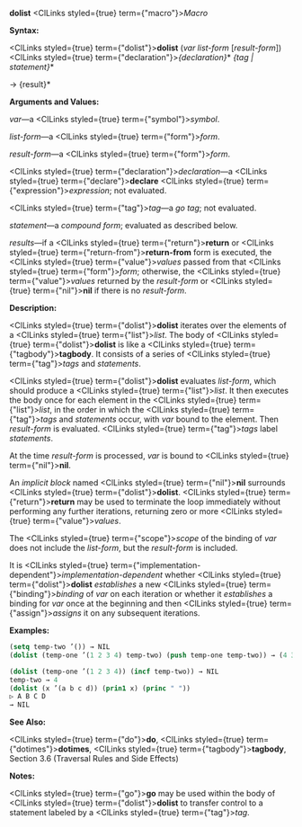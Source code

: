 **dolist** <ClLinks styled={true} term={"macro"}><i>Macro</i></ClLinks> 



**Syntax:** 



<ClLinks styled={true} term={"dolist"}><b>dolist</b></ClLinks> (*var list-form* [*result-form*]) <ClLinks styled={true} term={"declaration"}><i>\{declaration\}</i></ClLinks>\* *\{tag | statement\}*\* 



→ \{result\}\* 



**Arguments and Values:** 



*var*—a <ClLinks styled={true} term={"symbol"}><i>symbol</i></ClLinks>. 



*list-form*—a <ClLinks styled={true} term={"form"}><i>form</i></ClLinks>. 



*result-form*—a <ClLinks styled={true} term={"form"}><i>form</i></ClLinks>. 



<ClLinks styled={true} term={"declaration"}><i>declaration</i></ClLinks>—a <ClLinks styled={true} term={"declare"}><b>declare</b></ClLinks> <ClLinks styled={true} term={"expression"}><i>expression</i></ClLinks>; not evaluated. 



<ClLinks styled={true} term={"tag"}><i>tag</i></ClLinks>—a *go tag*; not evaluated. 



*statement*—a *compound form*; evaluated as described below. 



*results*—if a <ClLinks styled={true} term={"return"}><b>return</b></ClLinks> or <ClLinks styled={true} term={"return-from"}><b>return-from</b></ClLinks> form is executed, the <ClLinks styled={true} term={"value"}><i>values</i></ClLinks> passed from that <ClLinks styled={true} term={"form"}><i>form</i></ClLinks>; otherwise, the <ClLinks styled={true} term={"value"}><i>values</i></ClLinks> returned by the *result-form* or <ClLinks styled={true} term={"nil"}><b>nil</b></ClLinks> if there is no *result-form*. 



**Description:** 



<ClLinks styled={true} term={"dolist"}><b>dolist</b></ClLinks> iterates over the elements of a <ClLinks styled={true} term={"list"}><i>list</i></ClLinks>. The body of <ClLinks styled={true} term={"dolist"}><b>dolist</b></ClLinks> is like a <ClLinks styled={true} term={"tagbody"}><b>tagbody</b></ClLinks>. It consists of a series of <ClLinks styled={true} term={"tag"}><i>tags</i></ClLinks> and *statements*. 



<ClLinks styled={true} term={"dolist"}><b>dolist</b></ClLinks> evaluates *list-form*, which should produce a <ClLinks styled={true} term={"list"}><i>list</i></ClLinks>. It then executes the body once for each element in the <ClLinks styled={true} term={"list"}><i>list</i></ClLinks>, in the order in which the <ClLinks styled={true} term={"tag"}><i>tags</i></ClLinks> and *statements* occur, with *var* bound to the element. Then *result-form* is evaluated. <ClLinks styled={true} term={"tag"}><i>tags</i></ClLinks> label *statements*. 



At the time *result-form* is processed, *var* is bound to <ClLinks styled={true} term={"nil"}><b>nil</b></ClLinks>. 



An *implicit block* named <ClLinks styled={true} term={"nil"}><b>nil</b></ClLinks> surrounds <ClLinks styled={true} term={"dolist"}><b>dolist</b></ClLinks>. <ClLinks styled={true} term={"return"}><b>return</b></ClLinks> may be used to terminate the loop immediately without performing any further iterations, returning zero or more <ClLinks styled={true} term={"value"}><i>values</i></ClLinks>. 



The <ClLinks styled={true} term={"scope"}><i>scope</i></ClLinks> of the binding of *var* does not include the *list-form*, but the *result-form* is included. 



It is <ClLinks styled={true} term={"implementation-dependent"}><i>implementation-dependent</i></ClLinks> whether <ClLinks styled={true} term={"dolist"}><b>dolist</b></ClLinks> *establishes* a new <ClLinks styled={true} term={"binding"}><i>binding</i></ClLinks> of *var* on each iteration or whether it *establishes* a binding for *var* once at the beginning and then <ClLinks styled={true} term={"assign"}><i>assigns</i></ClLinks> it on any subsequent iterations. 



**Examples:**
```lisp
(setq temp-two ’()) → NIL 
(dolist (temp-one ’(1 2 3 4) temp-two) (push temp-one temp-two)) → (4 3 2 1) (setq temp-two 0) → 0 

(dolist (temp-one ’(1 2 3 4)) (incf temp-two)) → NIL 
temp-two → 4 
(dolist (x ’(a b c d)) (prin1 x) (princ " ")) 
▷ A B C D 
→ NIL 
```
**See Also:** 



<ClLinks styled={true} term={"do"}><b>do</b></ClLinks>, <ClLinks styled={true} term={"dotimes"}><b>dotimes</b></ClLinks>, <ClLinks styled={true} term={"tagbody"}><b>tagbody</b></ClLinks>, Section 3.6 (Traversal Rules and Side Effects) 



**Notes:** 



<ClLinks styled={true} term={"go"}><b>go</b></ClLinks> may be used within the body of <ClLinks styled={true} term={"dolist"}><b>dolist</b></ClLinks> to transfer control to a statement labeled by a <ClLinks styled={true} term={"tag"}><i>tag</i></ClLinks>. 